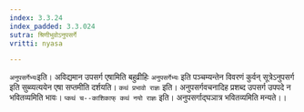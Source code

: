 ```yaml
---
index: 3.3.24
index_padded: 3.3.024
sutra: श्रिणीभुवोऽनुपसर्गे
vritti: nyasa

---
```

`अनुपसर्गेभ्यः`इति। अविद्यमान उपसर्ग एषामिति बहुव्रीहिः `अनुपसर्गेभ्यः` इति पञ्चम्यन्तेन विवरणं कुर्वन् सूत्रेऽनुपसर्ग इति सुब्व्यत्ययेन एषा सप्तमीति दर्शयति।
`कथं प्रभावो राज्ञः` इति। अनुपसर्गवचनादिह प्रशब्द उपसर्ग उपपदे न भवितव्यमिति भावः। `प्कथं च--काशिकाफ् कथं नयो राज्ञः` इति। अनुपसर्गाद्घञात्र भवितव्यमिति मन्यते।।